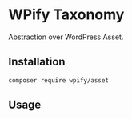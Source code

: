 # WPify Taxonomy

Abstraction over WordPress Asset.

## Installation

`composer require wpify/asset`

## Usage

```php

```
